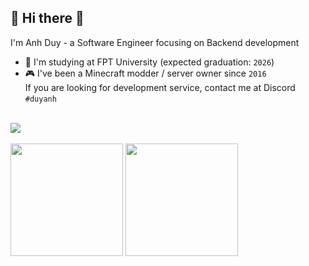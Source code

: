 ## :cherry_blossom: Hi there 👋

I'm Anh Duy - a Software Engineer focusing on Backend development
- 🌱 I'm studying at FPT University (expected graduation: `2026`)
- :video_game: I've been a Minecraft modder / server owner since `2016`\
  If you are looking for development service, contact me at Discord `#duyanh`

<br>
<div align="left">
  <a href="https://www.linkedin.com/in/anhcraft/"><img src="https://img.shields.io/badge/LinkedIn-0077B5?style=for-the-badge&logo=linkedin&logoColor=white"/></a>
</div>
<br>

<div align="left">
  <img height="180em" src="https://github-readme-stats.vercel.app/api?username=anhcraft&count_private=true&show_icons=true&theme=material-palenight&" />
  <img height="180em" src="https://github-readme-stats.vercel.app/api/top-langs/?username=anhcraft&theme=material-palenight&layout=compact&langs_count=6" />
</div>
